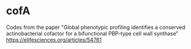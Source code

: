 # cofA
Codes from the paper "Global phenotypic profiling identifies a conserved actinobacterial cofactor for a bifunctional PBP-type cell wall synthase" 
https://elifesciences.org/articles/54761
